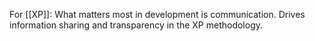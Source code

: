 
For [[XP]]:
What matters most in development is communication.
	Drives information sharing and transparency in the XP methodology.

